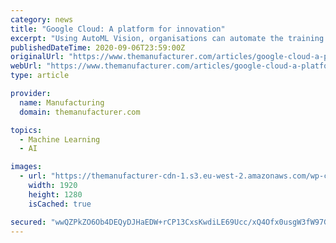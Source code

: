 ```yaml
---
category: news
title: "Google Cloud: A platform for innovation"
excerpt: "Using AutoML Vision, organisations can automate the training of their own custom machine learning models. Or they can take advantage of the pre-trained machine learning models in our Vision API to assign labels to images and quickly classify them into ..."
publishedDateTime: 2020-09-06T23:59:00Z
originalUrl: "https://www.themanufacturer.com/articles/google-cloud-a-platform-for-innovation/?change_country=LAT"
webUrl: "https://www.themanufacturer.com/articles/google-cloud-a-platform-for-innovation/?change_country=LAT"
type: article

provider:
  name: Manufacturing
  domain: themanufacturer.com

topics:
  - Machine Learning
  - AI

images:
  - url: "https://themanufacturer-cdn-1.s3.eu-west-2.amazonaws.com/wp-content/uploads/2020/09/02180919/Colored-pipes-in-The-Dalles.jpg"
    width: 1920
    height: 1280
    isCached: true

secured: "wwQZPkZO6Ob4DEQyDJHaEDW+rCP13CxsKwdiLE69Ucc/xQ4Ofx0usgW3fW97Gs67Osyv523vYTlPke0qodHmD9pY1MjNJ99cr5HfX/2V4Xf/Na4G/F+urkw/jmMezk4RukcaY8NQ8aekM8zqlXcrCMk/i5ph6njCsAlT6VmgCKFLMG6jrgPIGWlfvidJcExdSLoVLXsBDv424AtOfNef+33I/N/8Md6sGL0o/9Vpv0aicQWZY/oO8eslz1eDQG+s9j3B3mIeUwolHq9q4V7/Rp/Ct1TrCIgq0D8lH2IPuFbTJOVV7dJFzpRIFvpy4GpiCXwIeC0EMwSLdRieFRjaLTH3u13d5buNOpu3PbrWQVg=;SDdenCz/G3kg2z59+f62BQ=="
---
```



